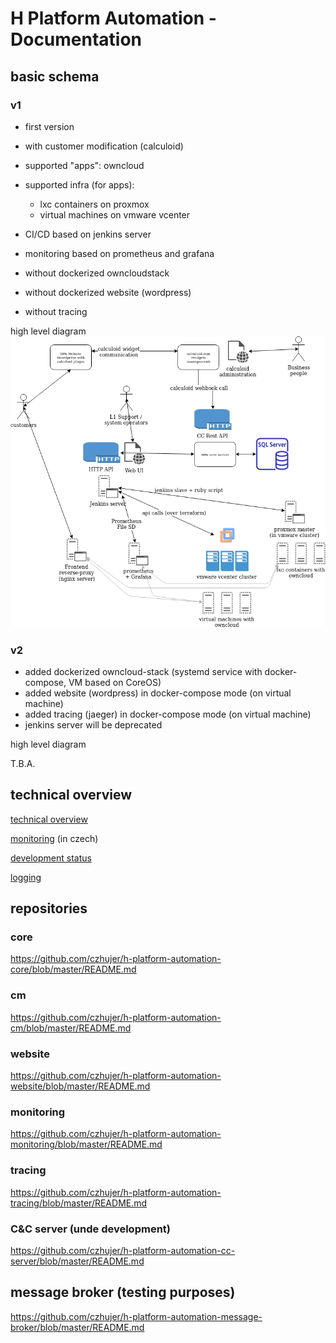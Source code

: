 # H Platform Automation - Documentation

## basic schema

### v1
- first version
- with customer modification (calculoid)
- supported "apps": owncloud
- supported infra (for apps):
  - lxc containers on proxmox
  - virtual machines on vmware vcenter 
- CI/CD based on jenkins server
- monitoring based on prometheus and grafana

- without dockerized owncloudstack
- without dockerized website (wordpress)
- without tracing

high level diagram
![Drag Racing](pics/HPA-overview-schema.png)

### v2
- added dockerized owncloud-stack (systemd service with docker-compose, VM based on CoreOS)
- added website (wordpress) in docker-compose mode (on virtual machine)
- added tracing (jaeger) in docker-compose mode (on virtual machine)
- jenkins server will be deprecated

high level diagram

T.B.A.

## technical overview
[technical overview](docs/technical-docs.md)

[monitoring](docs/monitoring-cs.md) (in czech)

[development status](docs/development-status.md)

[logging](docs/logging.md)

## repositories

### core
https://github.com/czhujer/h-platform-automation-core/blob/master/README.md

### cm
https://github.com/czhujer/h-platform-automation-cm/blob/master/README.md

### website
https://github.com/czhujer/h-platform-automation-website/blob/master/README.md

### monitoring
https://github.com/czhujer/h-platform-automation-monitoring/blob/master/README.md

### tracing
https://github.com/czhujer/h-platform-automation-tracing/blob/master/README.md

### C&C server (unde development)
https://github.com/czhujer/h-platform-automation-cc-server/blob/master/README.md

## message broker (testing purposes)
https://github.com/czhujer/h-platform-automation-message-broker/blob/master/README.md
